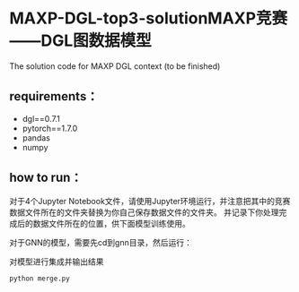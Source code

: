# MAXP-DGL-top3-solutionMAXP竞赛——DGL图数据模型
The solution code for MAXP DGL context (to be finished)

requirements：
------
- dgl==0.7.1
- pytorch==1.7.0
- pandas
- numpy

how to run：
-------
对于4个Jupyter Notebook文件，请使用Jupyter环境运行，并注意把其中的竞赛数据文件所在的文件夹替换为你自己保存数据文件的文件夹。
并记录下你处理完成后的数据文件所在的位置，供下面模型训练使用。


对于GNN的模型，需要先cd到gnn目录，然后运行：

对模型进行集成并输出结果
```bash
python merge.py
```

